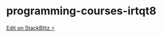 # programming-courses-irtqt8

[Edit on StackBlitz ⚡️](https://stackblitz.com/edit/programming-courses-irtqt8)